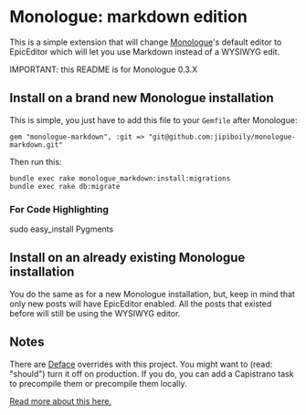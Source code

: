 # Monologue: markdown edition

This is a simple extension that will change [Monologue](https://github.com/jipiboily/monologue)'s default editor to EpicEditor which will let you use Markdown instead of a WYSIWYG edit.

IMPORTANT: this README is for Monologue 0.3.X

## Install on a brand new Monologue installation

This is simple, you just have to add this file to your `Gemfile` after Monologue:

    gem "monologue-markdown", :git => "git@github.com:jipiboily/monologue-markdown.git"

Then run this:

    bundle exec rake monologue_markdown:install:migrations
    bundle exec rake db:migrate

### For Code Highlighting

sudo easy_install Pygments

## Install on an already existing Monologue installation

You do the same as for a new Monologue installation, but, keep in mind that only new posts will have EpicEditor enabled. All the posts that existed before will still be using the WYSIWYG editor.


## Notes

There are [Deface](https://github.com/railsdog/deface/) overrides with this project. You might want to (read: "should") turn it off on production. If you do, you can add a Capistrano task to precompile them or precompile them locally.

[Read more about this here.](https://github.com/railsdog/deface/#production--precompiling)